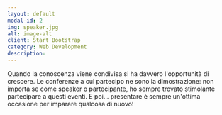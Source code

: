 ```yaml
---
layout: default
modal-id: 2
img: speaker.jpg
alt: image-alt
client: Start Bootstrap
category: Web Development
description:
---
```

Quando la conoscenza viene condivisa si ha davvero l'opportunità di crescere.
Le conferenze a cui partecipo ne sono la dimostrazione:
non importa se come speaker o partecipante, ho sempre trovato stimolante partecipare a questi eventi.
E poi... presentare è sempre un'ottima occasione per imparare qualcosa di nuovo!
